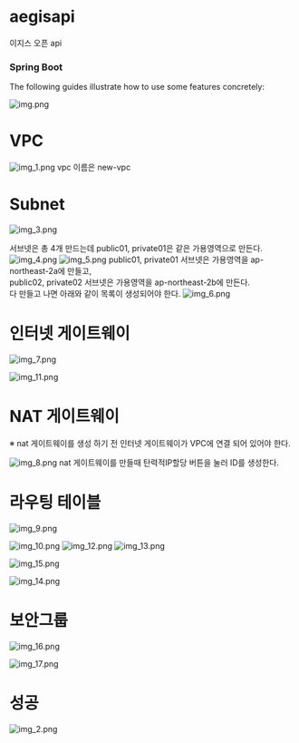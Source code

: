 # aegisapi
이지스 오픈 api

### Spring Boot
The following guides illustrate how to use some features concretely:

![img.png](img.png)

# VPC
![img_1.png](img_1.png)
vpc 이름은 new-vpc

# Subnet
![img_3.png](img_3.png)

서브넷은 총 4개 만드는데 public01, private01은
같은 가용영역으로 만든다.
![img_4.png](img_4.png)
![img_5.png](img_5.png)
public01, private01 서브넷은 가용영역을 ap-northeast-2a에 만들고,\
public02, private02 서브넷은 가용영역을 ap-northeast-2b에 만든다.\
다 만들고 나면 아래와 같이 목록이 생성되어야 한다.
![img_6.png](img_6.png)


# 인터넷 게이트웨이
![img_7.png](img_7.png)

![img_11.png](img_11.png)

# NAT 게이트웨이
※ nat 게이트웨이를 생성 하기 전 인터넷 게이트웨이가 VPC에 연결 되어 있어야 한다.

![img_8.png](img_8.png)
nat 게이트웨이를 만들때 탄력적IP할당 버튼을 눌러 ID를 생성한다.

# 라우팅 테이블
![img_9.png](img_9.png)

![img_10.png](img_10.png)
![img_12.png](img_12.png)
![img_13.png](img_13.png)

![img_15.png](img_15.png)

![img_14.png](img_14.png)


# 보안그룹
![img_16.png](img_16.png)

![img_17.png](img_17.png)






# 성공
![img_2.png](img_2.png)


